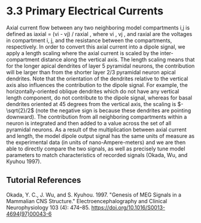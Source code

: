 <!--
# Title: 3.3 Primary Electrical Currents
# Updated: 2024-11-14
#
# Contributors:
    # Dylan Daniels
-->

<!-- compare original: https://jonescompneurolab.github.io/hnn-under_the_hood/06_primary-electrical-currents/06_primary-electrical-currents -->

# 3.3 Primary Electrical Currents

Axial current flow between any two neighboring model compartments i,j is defined as iaxial = (vi - vj) / raxial , where vi , vj , and raxial are the voltages in compartment i, j, and the resistance between the compartments, respectively. In order to convert this axial current into a dipole signal, we apply a length scaling where the axial current is scaled by the inter-compartment distance along the vertical axis. The length scaling means that for the longer apical dendrites of layer 5 pyramidal neurons, the contribution will be larger than from the shorter layer 2/3 pyramidal neuron apical dendrites. Note that the orientation of the dendrites relative to the vertical axis also influences the contribution to the dipole signal. For example, the horizontally-oriented oblique dendrites which do not have any vertical length component, do not contribute to the dipole signal, whereas for basal dendrites oriented at 45 degrees from the vertical axis, the scaling is $-\sqrt{2}/2$ (note the negative sign is because these dendrites are pointing downward). The contribution from all neighboring compartments within a neuron is integrated and then added to a value across the set of all pyramidal neurons. As a result of the multiplication between axial current and length, the model dipole output signal has the same units of measure as the experimental data (in units of nano-Ampere-meters) and we are then able to directly compare the two signals, as well as precisely tune model parameters to match characteristics of recorded signals (Okada, Wu, and Kyuhou 1997).


## Tutorial References

Okada, Y. C., J. Wu, and S. Kyuhou. 1997. "Genesis of MEG Signals in a Mammalian CNS Structure." Electroencephalography and Clinical Neurophysiology 103 (4): 474–85. <https://doi.org/10.1016/S0013-4694(97)00043-6>
